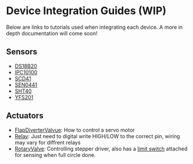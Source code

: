 # Device Integration Guides (WIP)
Below are links to tutorials used when integrating each device. A more in depth documentation will come soon!

## Sensors
- [DS18B20](https://lastminuteengineers.com/ds18b20-arduino-tutorial/)
- [IPC10100](https://github.com/astuder/icp-101xx)
- [SCD41](https://github.com/Sensirion/arduino-i2c-scd4x)
- [SEN0441](https://wiki.dfrobot.com/Fermion_MEMS_Gas_Sensor__MiCS-2714_SKU_SEN0441)
- [SHT40](https://wiki.dfrobot.com/SHT40_Humidity_and_Temperature_Sensor_SKU_SEN0428)
- [YFS201](https://electropeak.com/learn/interfacing-yf-s201-transparent-water-liquid-flow-sensor-with-arduino/)

## Actuators
- [FlapDiverterValvue](https://docs.arduino.cc/learn/electronics/servo-motors): How to control a servo motor
- [Relay](https://create.arduino.cc/projecthub/tarantula3/driving-a-relay-with-an-arduino-722c24): Just need to digital write HIGH/LOW to the correct pin, wiring may vary for diffrent relays
- [RotaryValve](https://www.makerguides.com/tb6600-stepper-motor-driver-arduino-tutorial/#:~:text=About%20the%20driver,motors%20like%20a%20NEMA%2023.): Controlling stepper driver, also has a [limit switch](https://www.youtube.com/watch?v=6wuInF9Yw08&ab_channel=MakerTutor) attached for sensing when full circle done.

